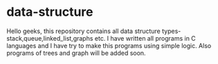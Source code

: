 # data-structure

Hello geeks, this repository contains all data structure types-stack,queue,linked_list,graphs etc.
I have written  all programs in C languages and I have try to make this programs using simple logic. 
Also programs of trees and graph will be added soon.  
